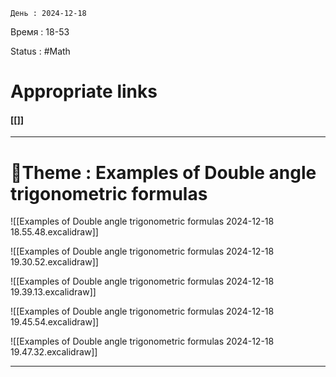	День : 2024-12-18 
Время : 18-53

Status : #Math  


# Appropriate links
#### [[]]

---

# 📏Theme : Examples of Double angle trigonometric formulas



![[Examples of Double angle trigonometric formulas 2024-12-18 18.55.48.excalidraw]]

![[Examples of Double angle trigonometric formulas 2024-12-18 19.30.52.excalidraw]]

![[Examples of Double angle trigonometric formulas 2024-12-18 19.39.13.excalidraw]]



![[Examples of Double angle trigonometric formulas 2024-12-18 19.45.54.excalidraw]]

![[Examples of Double angle trigonometric formulas 2024-12-18 19.47.32.excalidraw]]

---
